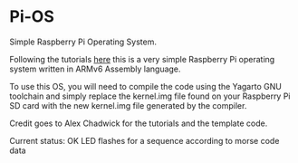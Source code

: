 Pi-OS
=====

Simple Raspberry Pi Operating System.

Following the tutorials [here](http://www.cl.cam.ac.uk/projects/raspberrypi/tutorials/os/index.html) this is a very simple Raspberry Pi operating system written in ARMv6 Assembly language.

To use this OS, you will need to compile the code using the Yagarto GNU toolchain and simply replace the kernel.img file found on your Raspberry Pi SD card with the new kernel.img file generated by the compiler. 

Credit goes to Alex Chadwick for the tutorials and the template code.

Current status: OK LED flashes for a sequence according to morse code data
